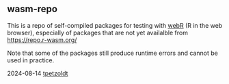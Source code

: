 ## wasm-repo

This is a repo of self-compiled packages for testing with [webR](https://docs.r-wasm.org/webr/) (R in the web browser), especially of packages that are not yet availalble from https://repo.r-wasm.org/

Note that some of the packages still produce runtime errors and cannot be used in practice.

2024-08-14 [tpetzoldt](https://github.com/tpetzoldt)

